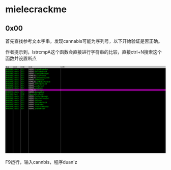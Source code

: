 # mielecrackme

## 0x00

首先查找参考文本字串，发现cannabis可能为序列号，以下开始验证是否正确。

作者提示到，lstrcmpA这个函数会直接进行字符串的比较，直接ctrl+N搜索这个函数并设置断点

![image-20251008222654846](mielecrackme1.assets/image-20251008222654846.png)

F9运行，输入cannbis，程序duan'z